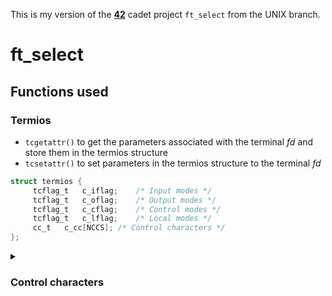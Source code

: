 This is my version of the **[42](https://www.42.us.org/)** cadet project `ft_select` from the UNIX branch.

# ft_select

## Functions used
### Termios
* `tcgetattr()` to get the parameters associated with the terminal _fd_ and store them in the termios structure
* `tcsetattr()` to set parameters in the termios structure to the terminal _fd_
```c
struct termios {
     tcflag_t	c_iflag;	/* Input modes */
     tcflag_t	c_oflag;	/* Output modes */
     tcflag_t	c_cflag;	/* Control modes */
     tcflag_t	c_lflag;	/* Local modes */
     cc_t	c_cc[NCCS];	/* Control characters */
};
```
<details>
     <summary><h3>Control characters</h3></summary>
Index into `c_cc[]` character array.

| subscript | macro | meaning
| -: | ---------- | ------------------
| 0  | `VEOF`     | end-of-file (EOF) character
| 1  | `VEOL`     | additional end-of-line (EOL) character
| 2  | `VEOL2`    | yet another end-of-line character
| 3  | `VERASE`   | erases the previous not-yet-erased character, but does not erase past EOF or beginning-of-line
| 4  | `VWERASE`  | word erase
| 5  | `VKILL`    | kill character: erases the input since the last EOF or beginning-of-line.
| 6  | `VREPRINT` | reprint unread characters
| 7  | | spare 1
| 8  | `VINTR`    | interrupt character: send SIGINT signal.
| 9  | `VQUIT`    | quit character: send SIGQUIT signal.
| 10 | `VSUSP`    | suspend character: send SIGTSTP signal.
| 11 | `VDSUSP`   | delayed suspend character: send SIGTSTP signal when the character is read by the user program.
| 12 | `VSTART`   | start character: restarts output stopped by the _stop_ character.
| 13 | `VSTOP`    | stop character: stop output until _start_ character typed.
| 14 | `VLNEXT`   | literal next: quotes the next input character, depriving it of a possible special meaning.
| 15 | `VDISCARD` | toggle: start/stop discarding pending output.
| 16 | `VMIN`     | minimum number of characters for noncanonical read
| 17 | `VTIME`    | timeout in deciseconds for noncanonical read
| 18 | `VSTATUS`  | status character: display status information at terminal. Also sends a SIGINFO signa to the foreground process group.
| 19 | | spare 2

</details>
